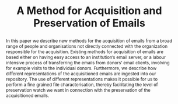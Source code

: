 ---
abstract: In this paper we describe new methods for the acquisition of emails from
  a broad range of people and organisations not directly connected with the organization
  responsible for the acquisition. Existing methods for acquisition of emails are
  based either on having easy access to an institution’s email server, or a labour
  intensive process of transferring the emails from donors’ email clients, involving
  for example visits to the individual donors. Furthermore, we describe how different
  representations of the acquisitioned emails are ingested into our repository. The
  use of different representations makes it possible for us to perform a fine grained
  file characterisation, thereby facilitating the level of preservation watch we want
  in connection with the preservation of the acquisitioned emails.
creators:
- Hedegaard, Christen
- Jensen, Claus
date: null
document_url: https://services.phaidra.univie.ac.at/api/object/o:502847/download
grand_parent: iPRES
institutions: []
keywords: []
landing_page_url: https://phaidra.univie.ac.at/o:502847
language: eng
layout: publication
license: CC BY-NC-SA 3.0 AT
notes_url: null
parent: iPRES 2016
presentation_url: null
publication_type: paper
size: 658072
source_name: iPRES
title: A Method for Acquisition and Preservation of Emails
year: 2016
---